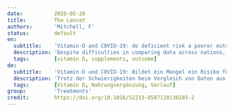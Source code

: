 ```yaml
---
date:          2020-05-20
title:         The Lancet
authors:       'Mitchell, F'
status:        default
en:
  subtitle:    'Vitamin-D and COVID-19: do deficient risk a poorer outcome?'
  description: 'Despite difficulties in comparing data across nations, mortality from COVID-19 is clearly higher in some countries than in others. Many factors could have a role in this disparity, including differences in proportion of elderly people in a population, general health, accessibility and quality of healthcare, and socioeconomic status. One mostly overlooked factor that could influence outcome of COVID-19 is the relative vitamin D status of populations. Because people are advised to stay at home as much as possible, the government health agencies of Great Britain have recommended that people take vitamin D supplements through summer and autumn during this pandemic. Vitamin D supplementation could be especially important for older people as they are at high risk of poor outcome from COVID-19 and of vitamin D deficiency.'
  tags:        [vitamin D, supplements, outcome]
de:
  subtitle:    'Vitamin-D und COVID-19: Bildet ein Mangel ein Risiko für einen schwereren Verlauf?'
  description: 'Trotz der Schwierigkeiten beim Vergleich von Daten aus verschiedenen Ländern ist die Sterblichkeit durch COVID-19 in einigen Ländern eindeutig höher als in anderen. Viele Faktoren könnten bei dieser Diskrepanz eine Rolle spielen, darunter der unterschiedliche Anteil älterer Menschen an der Bevölkerung, der allgemeine Gesundheitszustand, die Zugänglichkeit und Qualität der Gesundheitsversorgung sowie der sozioökonomische Status. Ein meist übersehener Faktor, der das Ergebnis von COVID-19 beeinflussen könnte, ist der relative Vitamin-D-Status der Bevölkerung. Da den Menschen geraten wird, so viel wie möglich zu Hause zu bleiben, haben die staatlichen Gesundheitsbehörden Großbritanniens empfohlen, während dieser Pandemie im Sommer und Herbst Vitamin-D-Präparate einzunehmen. Eine Vitamin-D-Ergänzung könnte besonders für ältere Menschen wichtig sein, da bei ihnen das Risiko eines schlechten Ausgangs der COVID-19-Erkrankung und eines Vitamin-D-Mangels besonders hoch ist.' 
  tags:        [Vitamin D, Nahrungsergänzung, Verlauf]
group:         'Treatments'
credit:        https://doi.org/10.1016/S2213-8587(20)30183-2
---
```

